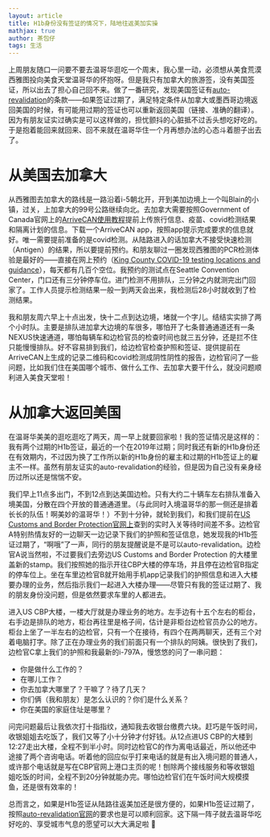 ```yaml
---
layout: article
title: H1b身份没有签证的情况下，陆地往返美加实操
mathjax: true
author: 茶包仔
tags: 生活
---
```

上周朋友随口一问要不要去温哥华逛吃一个周末，我心里一动，必须想从美食荒漠西雅图投向美食天堂温哥华的怀抱呀。但是我只有加拿大的旅游签，没有美国签证，所以出去了担心自己回不来。做了一番研究，发现美国签证有[auto-revalidation](https://travel.state.gov/content/travel/en/us-visas/visa-information-resources/visa-expiration-date/auto-revalidate.html)的条款——如果签证过期了，满足特定条件从加拿大或墨西哥边境返回美国的时候，有可能用过期的签证也可以重新返回美国（链接、准确的翻译）。因为有朋友证实过确实是可以这样做的，担忧颤抖的心脏抵不过舌头想吃好吃的。于是抱着能回来就回来、回不来就在温哥华住一个月再想办法的心态斗着胆子出去了。
<!--more--> 

# 从美国去加拿大

从西雅图去加拿大的路线是一路沿着i-5朝北开，开到美加边境上一个叫Blain的小镇，过关，上加拿大的99号公路继续向北。去加拿大需要按照Government of Canada官网上的[ArriveCAN使用教程](https://www.canada.ca/en/public-health/services/diseases/coronavirus-disease-covid-19/arrivecan.html)提前上传旅行信息、疫苗、covid检测结果和隔离计划的信息。下载一个ArriveCAN app，按照app提示完成要求的信息就好。唯一需要提前准备的是covid检测。从陆路进入的话加拿大不接受快速检测（Antigen）的结果，所以要提前预约。和朋友聊过一圈发现西雅图的PCR检测体验是最好的——直接在网上预约（[King County COVID-19 testing locations and guidance](https://kingcounty.gov/depts/health/covid-19/testing.aspx#travel)），每天都有几百个空位。我预约的测试点在Seattle Convention Center，门口还有三分钟停车位。进门检测不用排队，三分钟之内就测完出门回家了。工作人员提示检测结果一般一到两天会出来，我检测后28小时就收到了检测结果。

我和朋友周六早上十点出发，快十二点到达边境，堵就一个字儿。结结实实排了两个小时队。主要是排队进加拿大边境的车很多，哪怕开了七条普通通道还有一条NEXUS快速通道，哪怕每辆车和边检官员的检查时间也就三五分钟，还是拦不住只能慢慢排队。好不容易排到我们，给边检官检查护照和签证、提供提前在ArriveCAN上生成的记录二维码和covid检测成阴性阴性的报告，边检官问了一些问题，比如我们住在美国哪个城市、做什么工作、去加拿大要干什么，就没问题顺利进入美食天堂啦！ 

# 从加拿大返回美国

在温哥华美美的逛吃逛吃了两天，周一早上就要回家啦！我的签证情况是这样的：我有两个过期的H1b签证，最近的一个在2019年过期；同时我还有新的H1b身份还在有效期内，不过因为换了工作所以新的H1b身份的雇主和过期的H1b签证上的雇主不一样。虽然有朋友证实的auto-revalidation的经验，但是因为自己没有亲身经历过所以还是惴惴不安。

我们早上11点多出门，不到12点到达美国边检。只有大约二十辆车左右排队准备入境美国，分散在四个开放的普通通道里。（与此同时入境温哥华的那一侧还是排着长长的队伍！啊美妙的温哥华！）不到十分钟，就轮到我们，和我们提前在[US Customs and Border Protection官网上](https://bwt.cbp.gov/details/02300402/POV)查到的实时入关等待时间差不多。边检官A特别热情友好的一边聊天一边记录下我们的护照和签证信息，她发现我的H1b签证过期了，“啊哦”了一声，同行的朋友提醒说是不是可以auto-revalidation。边检官A说当然啦，不过要我们去旁边US Customs and Border Protection 的大楼里盖新的stamp。我们按照她的指示开往CBP大楼的停车场，并且停在边检官B指定的停车位上。坐在车里边检官B就开始用手机app记录我们的护照信息和进入大楼要办理的业务，然后指示我们一起进入大楼办理——尽管只有我的签证过期了、我的朋友身份没问题，但是依然要求车里的人都进去。

进入US CBP大楼，一楼大厅就是办理业务的地方。左手边有十五个左右的柜台，右手边是排队的地方，柜台再往里是格子间，估计是非柜台边检官员办公的地方。柜台上坐了一半左右的边检官，只有一个在接待，有四个在两两聊天，还有三个对着电脑打字。除了正在办理业务的我们前面只有一个排队的阿姨。很快到了我们，边检官C拿上我们的护照和我最新的i-797A，慢悠悠的问了一串问题：

- 你是做什么工作的？
- 在哪儿工作？
- 你去加拿大哪里了？干嘛了？待了几天？
- 你们俩（我和朋友）是怎么认识的？你们是什么关系？
- 你在美国的家庭住址是哪里？

问完问题最后让我依次打十指指纹，通知我去收银台缴费六块。赶巧是午饭时间，收银姐姐去吃饭了，我们又等了小十分钟才付好钱。从12点进US CBP的大楼到12:27走出大楼，全程不到半小时。同时边检官C的作为离电话最近，所以他还中途接了两个咨询电话。听着他的回应似乎打来电话的就是有出入境问题的普通人，或许那个电话就是写在CBP官网上港口主页的呢！刨除两个接线服务和等收银姐姐吃饭的时间，全程不到20分钟就能办完。哪怕边检官们在午饭时间大规模摸鱼，还是很有效率的！

总而言之，如果是H1b签证从陆路往返美加还是很方便的，如果H1b签证过期了，按照[auto-revalidation官网](https://travel.state.gov/content/travel/en/us-visas/visa-information-resources/visa-expiration-date/auto-revalidate.html)的要求也是可以顺利回家。这下隔一阵子就去温哥华吃好吃的、享受城市气息的愿望可以大大满足啦 🥳